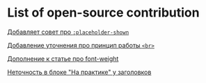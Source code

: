 # List of open-source contribution
[Добавляет совет про `:placeholder-shown`](https://github.com/doka-guide/content/pull/2787)

[Добавление уточнения про принцип работы `<br>`](https://github.com/doka-guide/content/pull/2512)

[Дополнение к статье про font-weight](https://github.com/doka-guide/content/issues/2466)

[Неточность в блоке "На практике" у заголовков](https://github.com/doka-guide/content/pull/5201)

